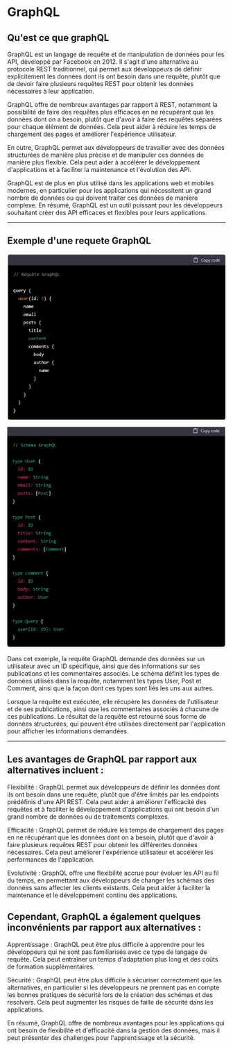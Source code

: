 # GraphQL

## Qu'est ce que graphQL

GraphQL est un langage de requête et de manipulation de données pour les API, développé par Facebook en 2012. Il s'agit d'une alternative au protocole REST traditionnel, qui permet aux développeurs de définir explicitement les données dont ils ont besoin dans une requête, plutôt que de devoir faire plusieurs requêtes REST pour obtenir les données nécessaires à leur application.

GraphQL offre de nombreux avantages par rapport à REST, notamment la possibilité de faire des requêtes plus efficaces en ne récupérant que les données dont on a besoin, plutôt que d'avoir à faire des requêtes séparées pour chaque élément de données. Cela peut aider à réduire les temps de chargement des pages et améliorer l'expérience utilisateur.

En outre, GraphQL permet aux développeurs de travailler avec des données structurées de manière plus précise et de manipuler ces données de manière plus flexible. Cela peut aider à accélérer le développement d'applications et à faciliter la maintenance et l'évolution des API.

GraphQL est de plus en plus utilisé dans les applications web et mobiles modernes, en particulier pour les applications qui nécessitent un grand nombre de données ou qui doivent traiter ces données de manière complexe. En résumé, GraphQL est un outil puissant pour les développeurs souhaitant créer des API efficaces et flexibles pour leurs applications.

---

## Exemple d'une requete GraphQL

![Requete graphql](./assets/requetegraphql.jpg)

![Schema graphql](./assets/schemagraphql.jpg)

Dans cet exemple, la requête GraphQL demande des données sur un utilisateur avec un ID spécifique, ainsi que des informations sur ses publications et les commentaires associés. Le schéma définit les types de données utilisés dans la requête, notamment les types User, Post et Comment, ainsi que la façon dont ces types sont liés les uns aux autres.

Lorsque la requête est exécutée, elle récupère les données de l'utilisateur et de ses publications, ainsi que les commentaires associés à chacune de ces publications. Le résultat de la requête est retourné sous forme de données structurées, qui peuvent être utilisées directement par l'application pour afficher les informations demandées.

---

## Les avantages de GraphQL par rapport aux alternatives incluent :

Flexibilité : GraphQL permet aux développeurs de définir les données dont ils ont besoin dans une requête, plutôt que d'être limités par les endpoints prédéfinis d'une API REST. Cela peut aider à améliorer l'efficacité des requêtes et à faciliter le développement d'applications qui ont besoin d'un grand nombre de données ou de traitements complexes.

Efficacité : GraphQL permet de réduire les temps de chargement des pages en ne récupérant que les données dont on a besoin, plutôt que d'avoir à faire plusieurs requêtes REST pour obtenir les différentes données nécessaires. Cela peut améliorer l'expérience utilisateur et accélérer les performances de l'application.

Evolutivité : GraphQL offre une flexibilité accrue pour évoluer les API au fil du temps, en permettant aux développeurs de changer les schémas des données sans affecter les clients existants. Cela peut aider à faciliter la maintenance et le développement continu des applications.

## Cependant, GraphQL a également quelques inconvénients par rapport aux alternatives :

Apprentissage : GraphQL peut être plus difficile à apprendre pour les développeurs qui ne sont pas familiarisés avec ce type de langage de requête. Cela peut entraîner un temps d'adaptation plus long et des coûts de formation supplémentaires.

Sécurité : GraphQL peut être plus difficile à sécuriser correctement que les alternatives, en particulier si les développeurs ne prennent pas en compte les bonnes pratiques de sécurité lors de la création des schémas et des resolvers. Cela peut augmenter les risques de faille de sécurité dans les applications.

En résumé, GraphQL offre de nombreux avantages pour les applications qui ont besoin de flexibilité et d'efficacité dans la gestion des données, mais il peut présenter des challenges pour l'apprentissage et la sécurité.